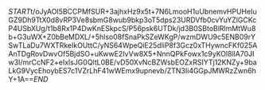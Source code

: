 $START$t/oJyAOI5BCCPMfSUR+3ajhxHz9x5t+7N6LmooH1uUbnemvHPUHeIuGZ9Dh9TtX0d8vRP3Ve8sbmG8wub9bkp3oT5dps23URDVfb0cvYuYZlGCKcP4USbXUg/t1b8Rx1P4DwKnESkpcS/P56psk6UTDk/jd3B0SBtoBlRlmMtWu8b+G3uWX+Z0bBeMDXL/+5hlso08fSnaPkSZeWKgP/wzmDWU9c5ENB09rYSwTLaDu7WXTRkeIkOUttC/yNS64WpeQiE25dliP8f3Gcz0xTHywncFKf025AAnTDgRovDwvOf5BjdSO+uKwwE2IvVw8X5+NnnQPkFowx1c9yKOl8llA70JIw3I/mrCcNF2+eIxlsJG0QltL0BE/vD50XvNcBZWsbEOZxRSIYTj12KNZy+9baLkG9VycEhoybES7c1VZrLhF41wWEmx9upnevb/ZTN3Ii4GGpJMWRzZwn6hY+1A==$END$